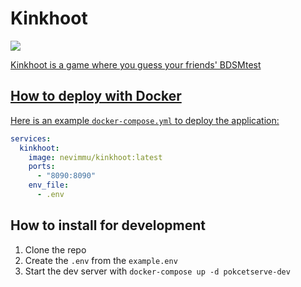 # Kinkhoot
<a target="_blank" href="https://hub.docker.com/repository/docker/nevimmu/kinkhoot/general"><img src="https://img.shields.io/docker/v/nevimmu/kinkhoot?color=%232496ED" />

Kinkhoot is a game where you guess your friends' BDSMtest

## How to deploy with Docker
Here is an example `docker-compose.yml` to deploy the application:
```yaml
services:
  kinkhoot:
    image: nevimmu/kinkhoot:latest
    ports:
      - "8090:8090"
    env_file:
      - .env
```

## How to install for development
1. Clone the repo
2. Create the `.env` from the `example.env`
3. Start the dev server with `docker-compose up -d pokcetserve-dev`
